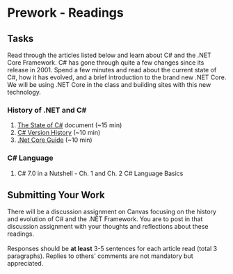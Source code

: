 # Prework - Readings

## Tasks
Read through the articles listed below and learn about C# and the .NET Core Framework. 
C# has gone through quite a few changes since its release in 2001. Spend a few minutes and read about the current state of C#,
how it has evolved, and a brief introduction to the brand new .NET Core. We will be using .NET Core in the class and building sites with this new technology. 

### History of .NET and C# 
1. [The State of C#](cs.pdf) document (~15 min)
1. [C# Version History](https://docs.microsoft.com/en-us/dotnet/csharp/whats-new/csharp-version-history) (~10 min)
1. [.Net Core Guide](https://docs.microsoft.com/en-us/dotnet/core/) (~10 min)

### C# Language
1. C# 7.0 in a Nutshell - Ch. 1 and Ch. 2 C# Language Basics



## Submitting Your Work
There will be a discussion assignment on Canvas focusing on the history and evolution of C# and the .NET Framework.
You are to post in that discussion assignment with your thoughts and reflections about these readings. <br /><br />
Responses should be **at least** 3-5 sentences for each article read (total 3 paragraphs).
Replies to others' comments are not mandatory but appreciated.
